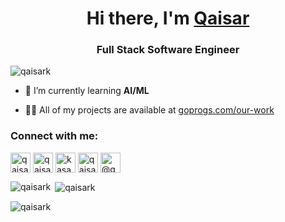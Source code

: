 <h1 align="center">Hi there, I'm <a href="https://linkedin.com/in/qaisark" target="_blank">Qaisar</a></h1>
<h3 align="center">Full Stack Software Engineer</h3>

<p align="left"> <img src="https://komarev.com/ghpvc/?username=qaisark&label=Profile%20views&color=0e75b6&style=flat" alt="qaisark" /> </p>

- 🌱 I’m currently learning **AI/ML**

- 👨‍💻 All of my projects are available at [goprogs.com/our-work](https://goprogs.com/our-work)

<!--- 📫 How to reach me **qaisar@goprogs.com** -->

<h3 align="left">Connect with me:</h3>
<p align="left">
<a href="https://linkedin.com/in/qaisark" target="blank"><img align="center" src="https://img.icons8.com/fluent/48/000000/linkedin.png" alt="qaisark" width="32" /></a>
<a href="https://twitter.com/qaisar_ak" target="blank"><img align="center" src="https://img.icons8.com/fluent/48/000000/twitter.png" alt="qaisar_ak" width="32" /></a>
<a href="https://fb.com/kasanaqaisar" target="blank"><img align="center" src="https://img.icons8.com/fluency/48/000000/facebook.png" alt="kasanaqaisar" width="32" /></a>
<a href="https://instagram.com/qaisar_ak" target="blank"><img align="center" src="https://img.icons8.com/ios/50/000000/instagram-new--v1.png" alt="qaisar_ak" width="32" /></a>
<a href="https://medium.com/@qaisarkasana" target="blank"><img align="center" src="https://img.icons8.com/color/48/undefined/medium-monogram.png" alt="@qaisarkasana" width="32" /></a>
</p>

<p><img align="left" src="https://github-readme-stats.vercel.app/api/top-langs?username=qaisark&show_icons=true&locale=en&layout=compact" alt="qaisark" /></p>

<p>&nbsp;<img align="center" src="https://github-readme-stats.vercel.app/api?username=qaisark&show_icons=true&locale=en" alt="qaisark" /></p>

<p><img align="center" src="https://github-readme-streak-stats.herokuapp.com/?user=qaisark&" alt="qaisark" /></p>
